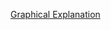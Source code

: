 [Graphical Explanation](https://github.com/RemoteEntanglement/pmt-gui/88EB6159-AD46-4DFC-8486-F948627BE63D.jpeg)

